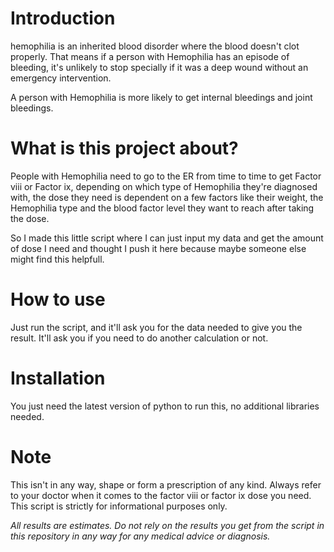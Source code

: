 # Introduction

hemophilia is an inherited blood disorder where the blood doesn't clot properly. That means if a person with Hemophilia has an episode of bleeding, it's unlikely to stop specially if it was a deep wound without an emergency intervention.

A person with Hemophilia is more likely to get internal bleedings and joint bleedings.

# What is this project about?

People with Hemophilia need to go to the ER from time to time to get Factor viii or Factor ix, depending on which type of Hemophilia they're diagnosed with, the dose they need is dependent on a few factors like their weight, the Hemophilia type and the blood factor level they want to reach after taking the dose.

So I made this little script where I can just input my data and get the amount of dose I need and thought I push it here because maybe someone else might find this helpfull.

# How to use

Just run the script, and it'll ask you for the data needed to give you the result. It'll ask you if you need to do another calculation or not.

# Installation

You just need the latest version of python to run this, no additional libraries needed.

# Note

This isn't in any way, shape or form a prescription of any kind. Always refer to your doctor when it comes to the factor viii or factor ix dose you need. This script is strictly for informational purposes only.

*All results are estimates. Do not rely on the results you get from the script in this repository in any way for any medical advice or diagnosis.*